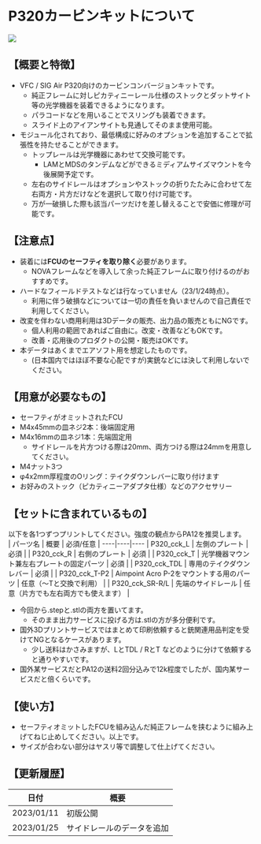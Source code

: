 # P320カービンキットについて
<image src=https://github.com/Qoo622/3D-print/blob/c5ebc36a82144c25ad65ebc886f3cd213662a01f/_image/P320/5351D88E-693E-45C0-BE34-9B45F092B4C7.png>

## 【概要と特徴】
- VFC / SIG Air P320向けのカービンコンバージョンキットです。
  - 純正フレームに対しピカティニーレール仕様のストックとダットサイト等の光学機器を装着できるようになります。
  - パラコードなどを用いることでスリングも装着できます。
  - スライド上のアイアンサイトも見通してそのまま使用可能。
- モジュール化されており、最低構成に好みのオプションを追加することで拡張性を持たせることができます。
  - トップレールは光学機器にあわせて交換可能です。
    - LAMとMDSのタンデムなどができるミディアムサイズマウントを今後展開予定です。
  - 左右のサイドレールはオプションやストックの折りたたみに合わせて左右両方・片方だけなどを選択して取り付け可能です。
  - 万が一破損した際も該当パーツだけを差し替えることで安価に修理が可能です。

## 【注意点】
- 装着には**FCUのセーフティを取り除く**必要があります。
  - NOVAフレームなどを導入して余った純正フレームに取り付けるのがおすすめです。
- ハードなフィールドテストなどは行なっていません（23/1/24時点）。
  - 利用に伴う破損などについては一切の責任を負いませんので自己責任で利用してください。
- 改変を伴わない商用利用は3Dデータの販売、出力品の販売ともにNGです。
  - 個人利用の範囲であればご自由に。改変・改善などもOKです。
  - 改善・応用後のプロダクトの公開・販売はOKです。
- 本データはあくまでエアソフト用を想定したものです。
  - (日本国内ではほぼ不要な心配ですが)実銃などには決して利用しないでください。

## 【用意が必要なもの】
- セーフティがオミットされたFCU
- M4x45mmの皿ネジ2本：後端固定用
- M4x16mmの皿ネジ1本：先端固定用
  - サイドレールを片方つける際は20mm、両方つける際は24mmを用意してください。
- M4ナット3つ
- φ4x2mm厚程度のOリング：テイクダウンレバーに取り付けます
- お好みのストック（ピカティニーアダプタ仕様）などのアクセサリー

## 【セットに含まれているもの】
以下を各1つずつプリントしてください。強度の観点からPA12を推奨します。  
| パーツ名  | 概要 | 必須/任意 |
----|----|---- 
| P320_cck_L | 左側のプレート | 必須 |
| P320_cck_R | 右側のプレート | 必須 |
| P320_cck_T | 光学機器マウント兼左右プレートの固定パーツ | 必須 |
| P320_cck_TDL | 専用のテイクダウンレバー | 必須 |
| P320_cck_T-P2 | Aimpoint Acro P-2をマウントする用のパーツ | 任意（〜Tと交換で利用）  |
| P320_cck_SR-R/L | 先端のサイドレール | 任意（片方でも左右両方でも使えます） |

- 今回から.stepと.stlの両方を置いてます。
  - そのまま出力サービスに投げる方は.stlの方が多分便利です。
- 国外3Dプリントサービスではまとめて印刷依頼すると銃関連用品判定を受けてNGとなるケースがあります。
  - 少し送料はかさみますが、LとTDL / RとT などのように分けて依頼すると通りやすいです。
- 国外某サービスだとPA12の送料2回分込みで12k程度でしたが、国内某サービスだと倍くらいです。

## 【使い方】
- セーフティオミットしたFCUを組み込んだ純正フレームを挟むように組み上げてねじ止めしてください。以上です。
- サイズが合わない部分はヤスリ等で調整して仕上げてください。

## 【更新履歴】
| 日付 | 概要 |
----|----
| 2023/01/11 | 初版公開 |
| 2023/01/25 | サイドレールのデータを追加 |
  
